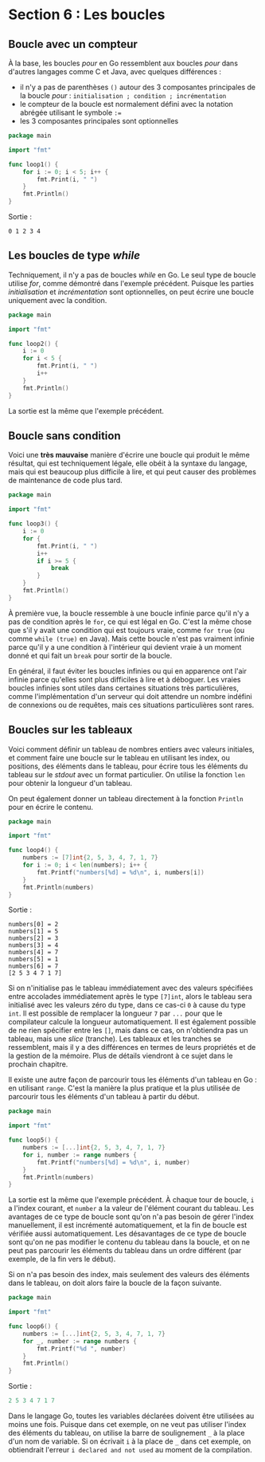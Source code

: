 # Section 6 : Les boucles

## Boucle avec un compteur

À la base, les boucles _pour_ en Go ressemblent aux boucles _pour_ dans d'autres langages comme C et Java, avec quelques
différences :

- il n'y a pas de parenthèses `()` autour des 3 composantes principales de la
  boucle _pour_ : `initialisation ; condition ; incrémentation`
- le compteur de la boucle est normalement défini avec la notation abrégée utilisant le symbole `:=`
- les 3 composantes principales sont optionnelles

```go
package main

import "fmt"

func loop1() {
	for i := 0; i < 5; i++ {
		fmt.Print(i, " ")
	}
	fmt.Println()
}

```

Sortie :

```
0 1 2 3 4
```

## Les boucles de type _while_

Techniquement, il n'y a pas de boucles _while_ en Go. Le seul type de boucle utilise _for_, comme démontré dans
l'exemple précédent. Puisque les parties _initialisation_ et _incrémentation_ sont optionnelles, on peut écrire une
boucle uniquement avec la condition.

```go
package main

import "fmt"

func loop2() {
	i := 0
	for i < 5 {
		fmt.Print(i, " ")
		i++
	}
	fmt.Println()
}

```

La sortie est la même que l'exemple précédent.

## Boucle sans condition

Voici une **très mauvaise** manière d'écrire une boucle qui produit le même résultat, qui est techniquement légale, elle
obéit à la syntaxe du langage, mais qui est beaucoup plus difficile à lire, et qui peut causer des problèmes de
maintenance de code plus tard.

```go
package main

import "fmt"

func loop3() {
	i := 0
	for {
		fmt.Print(i, " ")
		i++
		if i >= 5 {
			break
		}
	}
	fmt.Println()
}

```

À première vue, la boucle ressemble à une boucle infinie parce qu'il n'y a pas de condition après le `for`, ce qui est
légal en Go. C'est la même chose que s'il y avait une condition qui est toujours vraie, comme `for true` (ou comme
`while (true)` en Java). Mais cette boucle n'est pas vraiment infinie parce qu'il y a une condition à l'intérieur qui
devient vraie à un moment donné et qui fait un `break` pour sortir de la boucle.

En général, il faut éviter les boucles infinies ou qui en apparence ont l'air infinie parce qu'elles sont plus
difficiles à lire et à déboguer. Les vraies boucles infinies sont utiles dans certaines situations très particulières,
comme l'implémentation d'un serveur qui doit attendre un nombre indéfini de connexions ou de requêtes, mais ces
situations particulières sont rares.

## Boucles sur les tableaux

Voici comment définir un tableau de nombres entiers avec valeurs initiales, et comment faire une boucle sur le tableau
en utilisant les index, ou positions, des éléments dans le tableau, pour écrire tous les éléments du tableau sur le
_stdout_ avec un format particulier. On utilise la fonction `len` pour obtenir la longueur d'un tableau.

On peut également donner un tableau directement à la fonction `Println` pour en écrire le contenu.

```go
package main

import "fmt"

func loop4() {
	numbers := [7]int{2, 5, 3, 4, 7, 1, 7}
	for i := 0; i < len(numbers); i++ {
		fmt.Printf("numbers[%d] = %d\n", i, numbers[i])
	}
	fmt.Println(numbers)
}
```

Sortie :

```
numbers[0] = 2
numbers[1] = 5
numbers[2] = 3
numbers[3] = 4
numbers[4] = 7
numbers[5] = 1
numbers[6] = 7
[2 5 3 4 7 1 7]
```

Si on n'initialise pas le tableau immédiatement avec des valeurs spécifiées entre accolades immédiatement après le
type `[7]int`, alors le tableau sera initialisé avec les valeurs zéro du type, dans ce cas-ci `0` à cause du type `int`.
Il est possible de remplacer la longueur `7` par `...` pour que le compilateur calcule la longueur automatiquement. Il
est également possible de ne rien spécifier entre les `[]`, mais dans ce cas, on n'obtiendra pas un tableau, mais une
_slice_ (tranche). Les tableaux et les tranches se ressemblent, mais il y a des différences en termes de leurs
propriétés et de la gestion de la mémoire. Plus de détails viendront à ce sujet dans le prochain chapitre.

Il existe une autre façon de parcourir tous les éléments d'un tableau en Go : en utilisant `range`. C'est la manière la
plus pratique et la plus utilisée de parcourir tous les éléments d'un tableau à partir du début.

```go
package main

import "fmt"

func loop5() {
	numbers := [...]int{2, 5, 3, 4, 7, 1, 7}
	for i, number := range numbers {
		fmt.Printf("numbers[%d] = %d\n", i, number)
	}
	fmt.Println(numbers)
}
```

La sortie est la même que l'exemple précédent. À chaque tour de boucle, `i` a l'index courant, et `number` a la valeur
de l'élément courant du tableau. Les avantages de ce type de boucle sont qu'on n'a pas besoin de gérer l'index
manuellement, il est incrémenté automatiquement, et la fin de boucle est vérifiée aussi automatiquement. Les
désavantages de ce type de boucle sont qu'on ne pas modifier le contenu du tableau dans la boucle, et on ne peut pas
parcourir les éléments du tableau dans un ordre différent (par exemple, de la fin vers le début).

Si on n'a pas besoin des index, mais seulement des valeurs des éléments dans le tableau, on doit alors faire la boucle
de la façon suivante.

```go
package main

import "fmt"

func loop6() {
	numbers := [...]int{2, 5, 3, 4, 7, 1, 7}
	for _, number := range numbers {
		fmt.Printf("%d ", number)
	}
	fmt.Println()
}
```

Sortie :

```go
2 5 3 4 7 1 7 
```

Dans le langage Go, toutes les variables déclarées doivent être utilisées au moins une fois. Puisque dans cet exemple,
on ne veut pas utiliser l'index des éléments du tableau, on utilise la barre de soulignement `_` à la place d'un nom de
variable. Si on écrivait `i` à la place de `_` dans cet exemple, on obtiendrait l'erreur `i declared and not used` au
moment de la compilation.
